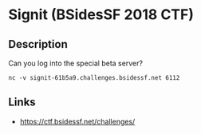 # Signit (BSidesSF 2018 CTF)

## Description

>>>
Can you log into the special beta server?

`nc -v signit-61b5a9.challenges.bsidessf.net 6112`
>>>

## Links
* https://ctf.bsidessf.net/challenges/

